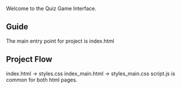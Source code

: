 Welcome to the Quiz Game Interface.

## Guide
The main entry point for project is index.html

## Project Flow
index.html -> styles.css
index_main.html -> styles_main.css
script.js is common for both html pages.


